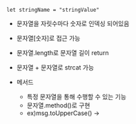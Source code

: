 `let stringName = "stringValue"`

- 문자열을 자릿수마다 숫자로 인덱싱 되어있음
- 문자열[숫자]로 접근 가능
- 문자열.length로 문자열 길이 return
- 문자열 + 문자열로 strcat 가능

- 메서드
	- 특정 문자열을 통해 수행할 수 있는 기능
	- 문자열.method()로 구현
	-  ex)msg.toUpperCase() →